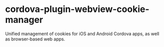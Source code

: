 # cordova-plugin-webview-cookie-manager
Unified management of cookies for iOS and Android Cordova apps, as well as browser-based web apps.
